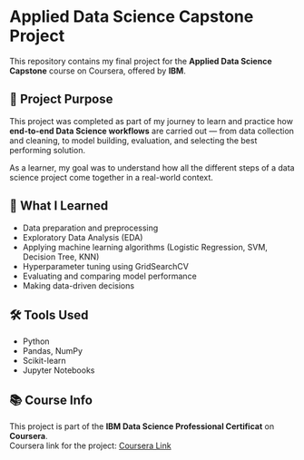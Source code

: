 # Applied Data Science Capstone Project

This repository contains my final project for the **Applied Data Science Capstone** course on Coursera, offered by **IBM**.

## 📌 Project Purpose

This project was completed as part of my journey to learn and practice how **end-to-end Data Science workflows** are carried out — from data collection and cleaning, to model building, evaluation, and selecting the best performing solution.

As a learner, my goal was to understand how all the different steps of a data science project come together in a real-world context.

## 🚀 What I Learned

- Data preparation and preprocessing  
- Exploratory Data Analysis (EDA)  
- Applying machine learning algorithms (Logistic Regression, SVM, Decision Tree, KNN)  
- Hyperparameter tuning using GridSearchCV  
- Evaluating and comparing model performance  
- Making data-driven decisions

## 🛠️ Tools Used

- Python  
- Pandas, NumPy  
- Scikit-learn  
- Jupyter Notebooks  

## 📚 Course Info

This project is part of the **IBM Data Science Professional Certificat** on **Coursera**.  
Coursera link for the project: [Coursera Link](https://www.coursera.org/learn/applied-data-science-capstone)
